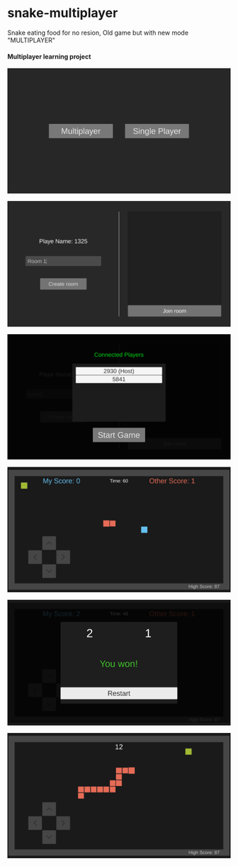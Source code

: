 # snake-multiplayer

Snake eating food for no resion,
Old game but with new mode "MULTIPLAYER"

#### Multiplayer learning project

![img 1](/Screenshots/img1.png)

![img 2](/Screenshots/img2.png)

![img 3](/Screenshots/img3.png)

![img 4](/Screenshots/img4.png)

![img 5](/Screenshots/img5.png)

![img 6](/Screenshots/img6.png)
